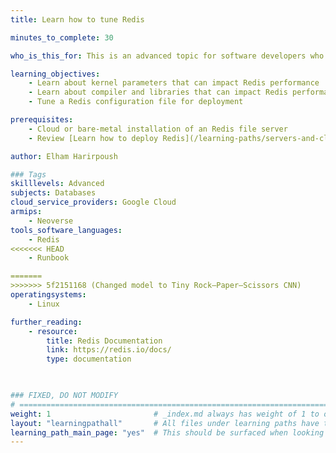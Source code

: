 ```yaml
---
title: Learn how to tune Redis

minutes_to_complete: 30

who_is_this_for: This is an advanced topic for software developers who want to deploy Redis on Arm-based servers and follow best practices to get performance benefits.

learning_objectives:
    - Learn about kernel parameters that can impact Redis performance
    - Learn about compiler and libraries that can impact Redis performance
    - Tune a Redis configuration file for deployment

prerequisites:
    - Cloud or bare-metal installation of an Redis file server
    - Review [Learn how to deploy Redis](/learning-paths/servers-and-cloud-computing/redis/) if you do not already have Redis setup

author: Elham Harirpoush

### Tags
skilllevels: Advanced
subjects: Databases
cloud_service_providers: Google Cloud
armips:
    - Neoverse
tools_software_languages:
    - Redis    
<<<<<<< HEAD
    - Runbook

=======
>>>>>>> 5f2151168 (Changed model to Tiny Rock–Paper–Scissors CNN)
operatingsystems:
    - Linux

further_reading:
    - resource:
        title: Redis Documentation
        link: https://redis.io/docs/
        type: documentation
    


### FIXED, DO NOT MODIFY
# ================================================================================
weight: 1                       # _index.md always has weight of 1 to order correctly
layout: "learningpathall"       # All files under learning paths have this same wrapper
learning_path_main_page: "yes"  # This should be surfaced when looking for related content. Only set for _index.md of learning path content.
---
```

